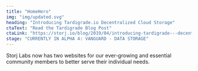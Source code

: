 ```yaml
---
title: "HomeHero"
img: "img/updated.svg"
heading: "Introducing Tardigrade.io Decentralized Cloud Storage"
ctaText: "Read the Tardigrade Blog Post"
ctaLink: "https://storj.io/blog/2019/04/introducing-tardigrade---decentralized-cloud-storage-from-storj-labs/"
stage: "CURRENTLY IN ALPHA 4: VANGUARD - DATA STORAGE"
---
```


Storj Labs now has two websites for our ever-growing and essential community members to better serve their individual needs.